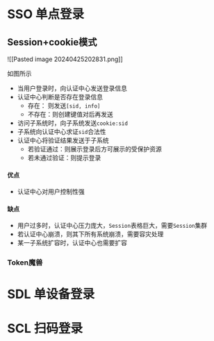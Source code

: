 # SSO 单点登录
## Session+cookie模式
![[Pasted image 20240425202831.png]]

如图所示
- 当用户登录时，向认证中心发送登录信息
- 认证中心判断是否存在登录信息
	- 存在： 则发送`[sid, info]`
	- 不存在：则创建键值对后再发送
- 访问子系统时，向子系统发送`cookie:sid`
- 子系统向认证中心求证`sid`合法性
- 认证中心将验证结果发送于子系统
	- 若验证通过：则展示登录后方可展示的受保护资源
	- 若未通过验证：则提示登录
#### 优点
- 认证中心对用户控制性强
#### 缺点
- 用户过多时，认证中心压力庞大，`Session`表格巨大，需要`Session`集群
- 若认证中心崩溃，则其下所有系统崩溃，需要容灾处理
- 某一子系统扩容时，认证中心也需要扩容
### Token魔兽
# SDL 单设备登录
# SCL 扫码登录